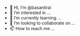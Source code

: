 - 👋 Hi, I’m @basantirai
- 👀 I’m interested in ...
- 🌱 I’m currently learning ...
- 💞️ I’m looking to collaborate on ...
- 📫 How to reach me ...

<!---
basantirai/basantirai is a ✨ special ✨ repository because its `README.md` (this file) appears on your GitHub profile.
You can click the Preview link to take a look at your changes.
--->
